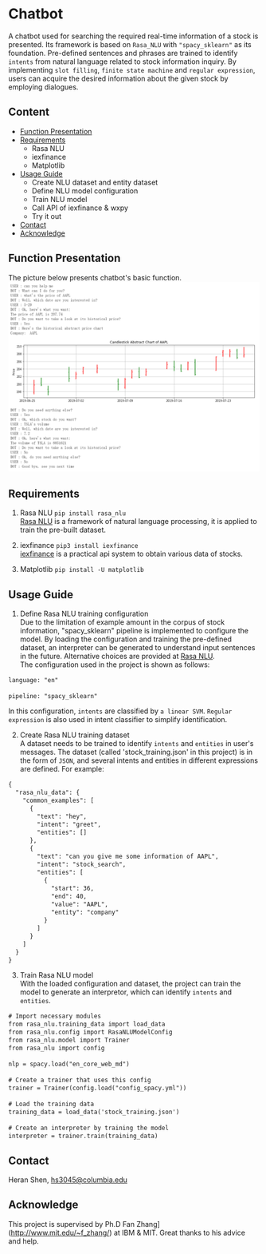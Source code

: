 # Chatbot
A chatbot used for searching the required real-time information of a stock is presented. Its framework is based on `Rasa_NLU` with `"spacy_sklearn"` as its foundation. Pre-defined sentences and phrases are trained to identify `intents` from natural language related to stock information inquiry. By implementing `slot filling`, `finite state machine` and `regular expression`, users can acquire the desired information about the given stock by employing dialogues.

## Content
* [Function Presentation](#function-presentation)
* [Requirements](#requirements)
   * Rasa NLU
   * iexfinance
   * Matplotlib
* [Usage Guide](#usage-guide)
   * Create NLU dataset and entity dataset
   * Define NLU model configuration
   * Train NLU model
   * Call API of iexfinance & wxpy
   * Try it out
* [Contact](#contact)
* [Acknowledge](#acknowledge)

## Function Presentation
The picture below presents chatbot's basic function.
![Abstract_Chart](https://github.com/shenlanlan/Chatbot/blob/master/Abstract%20Chart.png)

## Requirements
1. Rasa NLU `pip install rasa_nlu `<br>
[Rasa NLU](https://www.rasa.com/) is a framework of natural language processing, it is applied to train the pre-built dataset.

2. iexfinance `pip3 install iexfinance`<br>
[iexfinance](https://pypi.org/project/iexfinance/0.3.1/) is a practical api system to obtain various data of stocks.<br>


3. Matplotlib `pip install -U matplotlib`<br>


## Usage Guide
1. Define Rasa NLU training configuration<br>
Due to the limitation of example amount in the corpus of stock information, "spacy_sklearn" pipeline is implemented to configure the model. By loading the configuration and training the pre-defined dataset, an interpreter can be generated to understand input sentences in the future. Alternative choices are provided at [Rasa NLU](https://rasa.com/docs/nlu/choosing_pipeline/).<br>
The configuration used in the project is shown as follows:<br>
```
language: "en"

pipeline: "spacy_sklearn"

```
In this configuration, `intents` are classified by `a linear SVM`. `Regular expression` is also used in intent classifier to simplify identification.<br> 

2. Create Rasa NLU training dataset<br>
A dataset needs to be trained to identify `intents` and `entities` in user's messages. The dataset (called 'stock_training.json' in this project) is in the form of `JSON`, and several intents and entities in different expressions are defined. For example:
```
{
  "rasa_nlu_data": {
    "common_examples": [
      {
        "text": "hey", 
        "intent": "greet", 
        "entities": []
      }, 
      {
        "text": "can you give me some information of AAPL",
        "intent": "stock_search",
        "entities": [
          {
            "start": 36,
            "end": 40,
            "value": "AAPL",
            "entity": "company"
          }
        ]
      }
    ]
  }
}
```

3. Train Rasa NLU model<br>
With the loaded configuration and dataset, the project can train the model to generate an interpretor, which can identify `intents` and `entities`.
```
# Import necessary modules
from rasa_nlu.training_data import load_data
from rasa_nlu.config import RasaNLUModelConfig
from rasa_nlu.model import Trainer
from rasa_nlu import config

nlp = spacy.load("en_core_web_md")

# Create a trainer that uses this config
trainer = Trainer(config.load("config_spacy.yml"))

# Load the training data
training_data = load_data('stock_training.json')

# Create an interpreter by training the model
interpreter = trainer.train(training_data)
```
   
## Contact
Heran Shen, hs3045@columbia.edu

## Acknowledge
This project is supervised by Ph.D Fan Zhang](http://www.mit.edu/~f_zhang/) at IBM & MIT. Great thanks to his advice and help.

